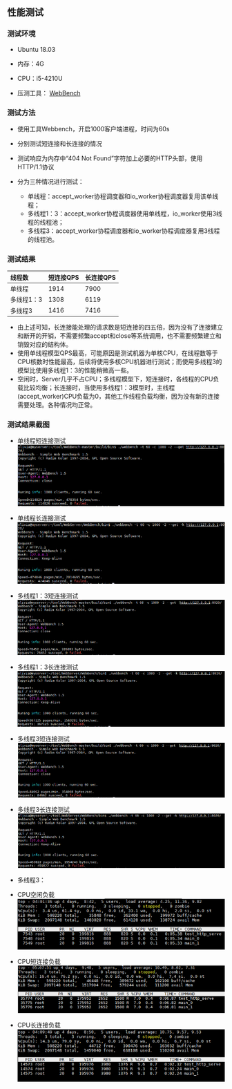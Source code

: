## 性能测试

### 测试环境

- Ubuntu 18.03
- 内存：4G
- CPU：i5-4210U

- 压测工具： [WebBench](https://github.com/linyacool/WebBench) 

### 测试方法

- 使用工具Webbench，开启1000客户端进程，时间为60s
- 分别测试短连接和长连接的情况
- 测试响应为内存中“404 Not Found”字符加上必要的HTTP头部，使用HTTP/1.1协议

- 分为三种情况进行测试：
  - 单线程：accept_worker协程调度器和io_worker协程调度器复用该单线程；
  - 多线程1：3：accept_worker协程调度器使用单线程，io_worker使用3线程的线程池；
  - 多线程3：accept_worker协程调度器和io_worker协程调度器复用3线程的线程池。

### 测试结果

| 线程数     | 短连接QPS | 长连接QPS |
| :--------- | --------- | --------- |
| 单线程     | 1914      | 7900      |
| 多线程1：3 | 1308      | 6119      |
| 多线程3    | 1416      | 7416      |

- 由上述可知，长连接能处理的请求数是短连接的四五倍，因为没有了连接建立和断开的开销，不需要频繁accept和close等系统调用，也不需要频繁建立和销毁对应的结构体。
- 使用单线程模型QPS最高，可能原因是测试机器为单核CPU，在线程数等于CPU核数时性能最高，后续将使用多核CPU机器进行测试；而使用多线程3的模型比使用多线程1：3的性能稍微高一些。
- 空闲时，Server几乎不占CPU；多线程模型下，短连接时，各线程的CPU负载比较均衡；长连接时，当使用多线程1：3模型时，主线程(accept_worker)CPU负载为0，其他工作线程负载均衡，因为没有新的连接需要处理。各种情况均正常。

### 测试结果截图

- 单线程短连接测试
![单线程短连接测试](https://github.com/YuyiLin-Oliva/tinyServer/blob/master/test_results/thread1_close.png)
- 单线程长连接测试
![单线程长连接测试](https://github.com/YuyiLin-Oliva/tinyServer/blob/master/test_results/thread1-keep-alive.png)
- 多线程1：3短连接测试
![多线程1：3短连接测试](https://github.com/YuyiLin-Oliva/tinyServer/blob/master/test_results/threadpool1_3_close.png)
- 多线程1：3长连接测试
![多线程1：3长连接测试](https://github.com/YuyiLin-Oliva/tinyServer/blob/master/test_results/threadpool1_3_keep-alive.png)
- 多线程3短连接测试
![多线程3短连接测试](https://github.com/YuyiLin-Oliva/tinyServer/blob/master/test_results/threadpool3_close.png)
- 多线程3长连接测试
![多线程3长连接测试](https://github.com/YuyiLin-Oliva/tinyServer/blob/master/test_results/threadpool3_keep-alive.png)

- 多线程3：
- CPU空闲负载  
![CPU空闲负载](https://github.com/YuyiLin-Oliva/tinyServer/blob/master/test_results/threadpool3_close_空载.png)
- CPU短连接负载  
![CPU短连接负载](https://github.com/YuyiLin-Oliva/tinyServer/blob/master/test_results/threadpool3_close_cpu.png)
- CPU长连接负载  
![CPU长连接负载](https://github.com/YuyiLin-Oliva/tinyServer/blob/master/test_results/threadpool3_keep-alive_cpu.png)